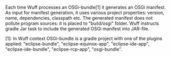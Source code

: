 Each time Wuff processes an OSGi-bundle[1] it generates an OSGi manifest. As input for manifest generation, it uses various project properties: version, name, dependencies, classpath etc. The generated manifest does not pollute program sources: it is placed to "build/osgi" folder. Wuff instructs gradle Jar task to include the generated OSGi manifest into JAR-file.

[1]: In Wuff context OSGi-bundle is a gradle project with one of the plugins applied: "eclipse-bundle", "eclipse-equinox-app", "eclipse-ide-app", "eclipse-ide-bundle", "eclipse-rcp-app", "osgi-bundle".